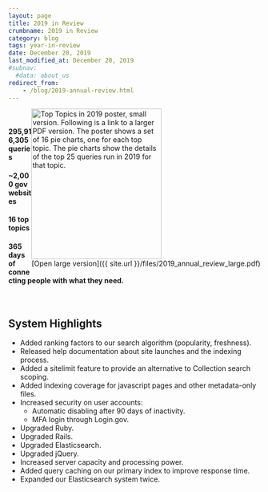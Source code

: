 ```yaml
---
layout: page
title: 2019 in Review
crumbname: 2019 in Review
category: blog
tags: year-in-review
date: December 20, 2019
last_modified_at: December 20, 2019
#subnav:
  #data: about_us
redirect_from:
    - /blog/2019-annual-review.html
---
```

<span style="float:right;"><img 
  src="{{ site.url }}/files/2019_annual_review_small.png" 
  alt="Top Topics in 2019 poster, small version. Following is a link to a larger PDF version. The poster shows a set of 16 pie charts, one for each top topic. The pie charts show the details of the top 25 queries run in 2019 for that topic." style="width:260px;height:300px;"><br />
[Open large version]({{ site.url }}/files/2019_annual_review_large.pdf)
</span>
<br />

#### **295,916,305** queries
#### **~2,000 gov** websites
#### **16** top topics
#### **365** days of connecting people with what they need.

<br />

## System Highlights

* Added ranking factors to our search algorithm (popularity, freshness).
* Released help documentation about site launches and the indexing process.
* Added a sitelimit feature to provide an alternative to Collection search scoping.
* Added indexing coverage for javascript pages and other metadata-only files.
* Increased security on user accounts:
  * Automatic disabling after 90 days of inactivity.
  * MFA login through Login.gov.
* Upgraded Ruby.
* Upgraded Rails.
* Upgraded Elasticsearch.
* Upgraded jQuery.
* Increased server capacity and processing power.
* Added query caching on our primary index to improve response time.
* Expanded our Elasticsearch system twice.
